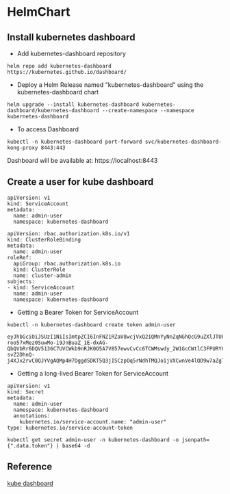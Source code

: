 # HelmChart

## Install kubernetes dashboard
- Add kubernetes-dashboard repository
```
helm repo add kubernetes-dashboard https://kubernetes.github.io/dashboard/
```
- Deploy a Helm Release named "kubernetes-dashboard" using the kubernetes-dashboard chart
```
helm upgrade --install kubernetes-dashboard kubernetes-dashboard/kubernetes-dashboard --create-namespace --namespace kubernetes-dashboard
```

- To access Dashboard
```
kubectl -n kubernetes-dashboard port-forward svc/kubernetes-dashboard-kong-proxy 8443:443
```

Dashboard will be available at:
  https://localhost:8443

## Create a user for kube dashboard

```
apiVersion: v1
kind: ServiceAccount
metadata:
  name: admin-user
  namespace: kubernetes-dashboard
```

```
apiVersion: rbac.authorization.k8s.io/v1
kind: ClusterRoleBinding
metadata:
  name: admin-user
roleRef:
  apiGroup: rbac.authorization.k8s.io
  kind: ClusterRole
  name: cluster-admin
subjects:
- kind: ServiceAccount
  name: admin-user
  namespace: kubernetes-dashboard
```

- Getting a Bearer Token for ServiceAccount
```
kubectl -n kubernetes-dashboard create token admin-user
```
```
eyJhbGciOiJSUzI1NiIsImtpZCI6InFNZ1RZaV8wcjVxQ21QMnYyNnZqNGhQcG9uZXlJTUFOWnZaWkpQXzNOUEkifQ.eyJhdWQiOlsiaHR0cHM6Ly9rdWJlcm5ldGVzLmRlZmF1bHQuc3ZjLmNsdXN0ZXIubG9jYWwiXSwiZXhwIjoxNzIxODIzODUzLCJpYXQiOjE3MjE4MjAyNTMsImlzcyI6Imh0dHBzOi8va3ViZXJuZXRlcy5kZWZhdWx0LnN2Yy5jbHVzdGVyLmxvY2FsIiwia3ViZXJuZXRlcy5pbyI6eyJuYW1lc3BhY2UiOiJrdWJlcm5ldGVzLWRhc2hib2FyZCIsInNlcnZpY2VhY2NvdW50Ijp7Im5hbWUiOiJhZG1pbi11c2VyIiwidWlkIjoiNzM1N2E0OTMtMmRhMS00YmU2LWI2NmItN2E4ZmYwNDM2ZDkyIn19LCJuYmYiOjE3MjE4MjAyNTMsInN1YiI6InN5c3RlbTpzZXJ2aWNlYWNjb3VudDprdWJlcm5ldGVzLWRhc2hib2FyZDphZG1pbi11c2VyIn0.KUswoK3_4d9ovZtxMkp2e0OPzeI7Oa7DVdvvo8wPKEAHiFRVPi925x1zGHR5sMMvOjC8bZiN_gVIsK15uwM_RvLKzXbXe1z5-roo57xMez0SuwMo-i9JnBuaZ_1E-dxAG-QbQVbRr6DQV5136C7UVCWkb9nRJK0O5A7V857ewvCvCc6TCWMswdy_2W1GcCWtlC3FPURY0Z9Qp0VqZttJSZyCi1gUPPQhBgjRju1pHJimquDlzpTAlZ-svZ2DhnQ-j4XJx2rvC0QJYVgAQMp4H7DggdSDKT5Q3jISCzpOq5rNdhTMQJo1jVXCwnVe4lQD9w7aZgTgEEA3vhd1k4eCaw
```

- Getting a long-lived Bearer Token for ServiceAccount
```
apiVersion: v1
kind: Secret
metadata:
  name: admin-user
  namespace: kubernetes-dashboard
  annotations:
    kubernetes.io/service-account.name: "admin-user"   
type: kubernetes.io/service-account-token  
```
```
kubectl get secret admin-user -n kubernetes-dashboard -o jsonpath={".data.token"} | base64 -d
```

## Reference
[kube dashboard](https://kubernetes.io/docs/tasks/access-application-cluster/web-ui-dashboard/)